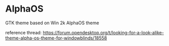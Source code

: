 # AlphaOS
GTK theme based on Win 2k AlphaOS theme

reference thread: https://forum.opendesktop.org/t/looking-for-a-look-alike-theme-alpha-os-theme-for-windowblinds/18558
